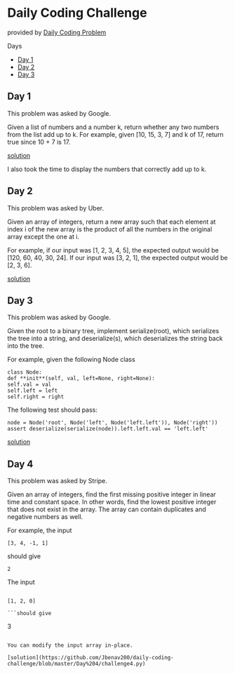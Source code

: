 # Daily Coding Challenge

provided by [Daily Coding Problem](https://www.dailycodingproblem.com/)

Days

- [Day 1](#day1)
- [Day 2](#day2)
- [Day 3](#day3)

<a name="day1"></a>

## Day 1

This problem was asked by Google.

Given a list of numbers and a number k, return whether any two numbers from the list add up to k.
For example, given [10, 15, 3, 7] and k of 17, return true since 10 + 7 is 17.

[solution](https://github.com/Jbenav200/daily-coding-challenge/blob/master/Day%201/challenge1.py)

I also took the time to display the numbers that correctly add up to k.

<a name="day2"></a>

## Day 2

This problem was asked by Uber.

Given an array of integers, return a new array such that each element at index i of the new array is the product of all the numbers in the original array except the one at i.

For example, if our input was [1, 2, 3, 4, 5], the expected output would be [120, 60, 40, 30, 24]. If our input was [3, 2, 1], the expected output would be [2, 3, 6].

[solution](https://github.com/Jbenav200/daily-coding-challenge/blob/master/Day%202/challenge2.py)

<a name="day3"></a>

## Day 3

This problem was asked by Google.

Given the root to a binary tree, implement serialize(root), which serializes the tree into a string, and deserialize(s), which deserializes the string back into the tree.

For example, given the following Node class

```
class Node:
def **init**(self, val, left=None, right=None):
self.val = val
self.left = left
self.right = right
```

The following test should pass:

```
node = Node('root', Node('left', Node('left.left')), Node('right'))
assert deserialize(serialize(node)).left.left.val == 'left.left'
```

[solution](https://github.com/Jbenav200/daily-coding-challenge/blob/master/Day%203/challenge3.py)

<a name="day4"></a>

## Day 4

This problem was asked by Stripe.

Given an array of integers, find the first missing positive integer in linear time and constant space. In other words, find the lowest positive integer that does not exist in the array. The array can contain duplicates and negative numbers as well.

For example, the input

```
[3, 4, -1, 1]
```

should give

```
2
```

The input

````

[1, 2, 0]

```should give

````

3

```

You can modify the input array in-place.

[solution](https://github.com/Jbenav200/daily-coding-challenge/blob/master/Day%204/challenge4.py)
```
